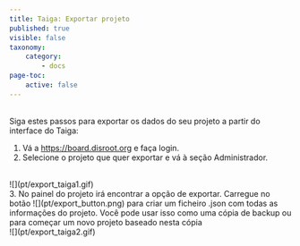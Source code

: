 ```yaml
---
title: Taiga: Exportar projeto
published: true
visible: false
taxonomy:
    category:
        - docs
page-toc:
    active: false
---
```


<br>
Siga estes passos para exportar os dados do seu projeto a partir do interface do Taiga:

1. Vá a https://board.disroot.org e faça login.
2. Selecione o projeto que quer exportar e vá à seção Administrador.

<br>
![](pt/export_taiga1.gif)
<br>
3. No painel do projeto irá encontrar a opção de exportar. Carregue no botão  ![](pt/export_button.png) para criar um ficheiro .json com todas as informações do projeto. Você pode usar isso como uma cópia de backup ou para começar um novo projeto baseado nesta cópia

<br>
![](pt/export_taiga2.gif)
<br>
